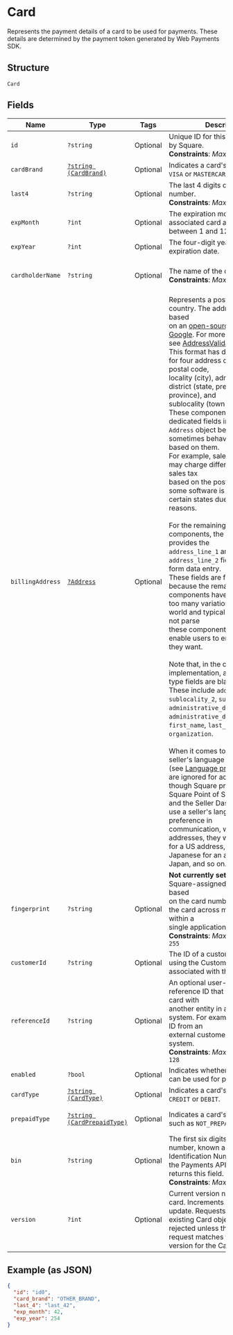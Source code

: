 
# Card

Represents the payment details of a card to be used for payments. These
details are determined by the payment token generated by Web Payments SDK.

## Structure

`Card`

## Fields

| Name | Type | Tags | Description | Getter | Setter |
|  --- | --- | --- | --- | --- | --- |
| `id` | `?string` | Optional | Unique ID for this card. Generated by Square.<br>**Constraints**: *Maximum Length*: `64` | getId(): ?string | setId(?string id): void |
| `cardBrand` | [`?string (CardBrand)`](/doc/models/card-brand.md) | Optional | Indicates a card's brand, such as `VISA` or `MASTERCARD`. | getCardBrand(): ?string | setCardBrand(?string cardBrand): void |
| `last4` | `?string` | Optional | The last 4 digits of the card number.<br>**Constraints**: *Maximum Length*: `4` | getLast4(): ?string | setLast4(?string last4): void |
| `expMonth` | `?int` | Optional | The expiration month of the associated card as an integer between 1 and 12. | getExpMonth(): ?int | setExpMonth(?int expMonth): void |
| `expYear` | `?int` | Optional | The four-digit year of the card's expiration date. | getExpYear(): ?int | setExpYear(?int expYear): void |
| `cardholderName` | `?string` | Optional | The name of the cardholder.<br>**Constraints**: *Maximum Length*: `96` | getCardholderName(): ?string | setCardholderName(?string cardholderName): void |
| `billingAddress` | [`?Address`](/doc/models/address.md) | Optional | Represents a postal address in a country. The address format is based<br>on an [open-source library from Google](https://github.com/google/libaddressinput). For more information,<br>see [AddressValidationMetadata](https://github.com/google/libaddressinput/wiki/AddressValidationMetadata).<br>This format has dedicated fields for four address components: postal code,<br>locality (city), administrative district (state, prefecture, or province), and<br>sublocality (town or village). These components have dedicated fields in the<br>`Address` object because software sometimes behaves differently based on them.<br>For example, sales tax software may charge different amounts of sales tax<br>based on the postal code, and some software is only available in<br>certain states due to compliance reasons.<br><br>For the remaining address components, the `Address` type provides the<br>`address_line_1` and `address_line_2` fields for free-form data entry.<br>These fields are free-form because the remaining address components have<br>too many variations around the world and typical software does not parse<br>these components. These fields enable users to enter anything they want.<br><br>Note that, in the current implementation, all other `Address` type fields are blank.<br>These include `address_line_3`, `sublocality_2`, `sublocality_3`,<br>`administrative_district_level_2`, `administrative_district_level_3`,<br>`first_name`, `last_name`, and `organization`.<br><br>When it comes to localization, the seller's language preferences<br>(see [Language preferences](https://developer.squareup.com/docs/locations-api#location-specific-and-seller-level-language-preferences))<br>are ignored for addresses. Even though Square products (such as Square Point of Sale<br>and the Seller Dashboard) mostly use a seller's language preference in<br>communication, when it comes to addresses, they will use English for a US address,<br>Japanese for an address in Japan, and so on. | getBillingAddress(): ?Address | setBillingAddress(?Address billingAddress): void |
| `fingerprint` | `?string` | Optional | __Not currently set.__ Intended as a Square-assigned identifier, based<br>on the card number, to identify the card across multiple locations within a<br>single application.<br>**Constraints**: *Maximum Length*: `255` | getFingerprint(): ?string | setFingerprint(?string fingerprint): void |
| `customerId` | `?string` | Optional | The ID of a customer created using the Customers API to be associated with the card. | getCustomerId(): ?string | setCustomerId(?string customerId): void |
| `referenceId` | `?string` | Optional | An optional user-defined reference ID that associates this card with<br>another entity in an external system. For example, a customer ID from an<br>external customer management system.<br>**Constraints**: *Maximum Length*: `128` | getReferenceId(): ?string | setReferenceId(?string referenceId): void |
| `enabled` | `?bool` | Optional | Indicates whether or not a card can be used for payments. | getEnabled(): ?bool | setEnabled(?bool enabled): void |
| `cardType` | [`?string (CardType)`](/doc/models/card-type.md) | Optional | Indicates a card's type, such as `CREDIT` or `DEBIT`. | getCardType(): ?string | setCardType(?string cardType): void |
| `prepaidType` | [`?string (CardPrepaidType)`](/doc/models/card-prepaid-type.md) | Optional | Indicates a card's prepaid type, such as `NOT_PREPAID` or `PREPAID`. | getPrepaidType(): ?string | setPrepaidType(?string prepaidType): void |
| `bin` | `?string` | Optional | The first six digits of the card number, known as the Bank Identification Number (BIN). Only the Payments API<br>returns this field.<br>**Constraints**: *Maximum Length*: `6` | getBin(): ?string | setBin(?string bin): void |
| `version` | `?int` | Optional | Current version number of the card. Increments with each card update. Requests to update an<br>existing Card object will be rejected unless the version in the request matches the current<br>version for the Card. | getVersion(): ?int | setVersion(?int version): void |

## Example (as JSON)

```json
{
  "id": "id0",
  "card_brand": "OTHER_BRAND",
  "last_4": "last_42",
  "exp_month": 42,
  "exp_year": 254
}
```

